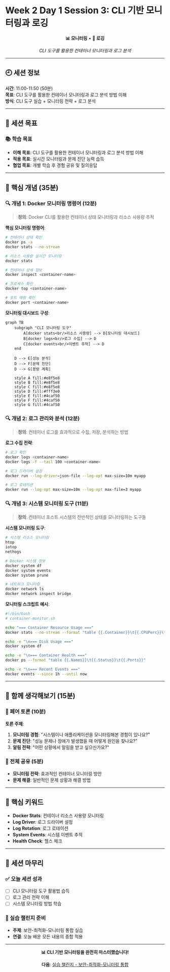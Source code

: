# Week 2 Day 1 Session 3: CLI 기반 모니터링과 로깅

<div align="center">

**📊 모니터링** • **📝 로깅**

*CLI 도구를 활용한 컨테이너 모니터링과 로그 분석*

</div>

---

## 🕘 세션 정보

**시간**: 11:00-11:50 (50분)  
**목표**: CLI 도구를 활용한 컨테이너 모니터링과 로그 분석 방법 이해  
**방식**: CLI 도구 실습 + 모니터링 전략 + 로그 분석

---

## 🎯 세션 목표

### 📚 학습 목표
- **이해 목표**: CLI 도구를 활용한 컨테이너 모니터링과 로그 분석 방법 이해
- **적용 목표**: 실시간 모니터링과 문제 진단 능력 습득
- **협업 목표**: 개별 학습 후 경험 공유 및 질의응답

---

## 📖 핵심 개념 (35분)

### 🔍 개념 1: Docker 모니터링 명령어 (12분)

> **정의**: Docker CLI를 활용한 컨테이너 상태 모니터링과 리소스 사용량 추적

**핵심 모니터링 명령어**:
```bash
# 컨테이너 상태 확인
docker ps -a
docker stats --no-stream

# 리소스 사용량 실시간 모니터링
docker stats

# 컨테이너 상세 정보
docker inspect <container-name>

# 프로세스 확인
docker top <container-name>

# 포트 매핑 확인
docker port <container-name>
```

**모니터링 대시보드 구성**:
```mermaid
graph TB
    subgraph "CLI 모니터링 도구"
        A[docker stats<br/>리소스 사용량] --> D[모니터링 대시보드]
        B[docker logs<br/>로그 수집] --> D
        C[docker events<br/>이벤트 추적] --> D
    end
    
    D --> E[성능 분석]
    D --> F[문제 진단]
    D --> G[용량 계획]
    
    style A fill:#e8f5e8
    style B fill:#e8f5e8
    style C fill:#e8f5e8
    style D fill:#fff3e0
    style E fill:#4caf50
    style F fill:#4caf50
    style G fill:#4caf50
```

### 🔍 개념 2: 로그 관리와 분석 (12분)

> **정의**: 컨테이너 로그를 효과적으로 수집, 저장, 분석하는 방법

**로그 수집 전략**:
```bash
# 로그 확인
docker logs <container-name>
docker logs -f --tail 100 <container-name>

# 로그 드라이버 설정
docker run --log-driver=json-file --log-opt max-size=10m myapp

# 로그 로테이션
docker run --log-opt max-size=10m --log-opt max-file=3 myapp
```

### 🔍 개념 3: 시스템 모니터링 도구 (11분)

> **정의**: 컨테이너 호스트 시스템의 전반적인 상태를 모니터링하는 도구들

**시스템 모니터링 도구**:
```bash
# 시스템 리소스 모니터링
htop
iotop
nethogs

# Docker 시스템 정보
docker system df
docker system events
docker system prune

# 네트워크 모니터링
docker network ls
docker network inspect bridge
```

**모니터링 스크립트 예시**:
```bash
#!/bin/bash
# container-monitor.sh

echo "=== Container Resource Usage ==="
docker stats --no-stream --format "table {{.Container}}\t{{.CPUPerc}}\t{{.MemUsage}}\t{{.NetIO}}"

echo -e "\n=== Disk Usage ==="
docker system df

echo -e "\n=== Container Health ==="
docker ps --format "table {{.Names}}\t{{.Status}}\t{{.Ports}}"

echo -e "\n=== Recent Events ==="
docker events --since 1h --until now
```

---

## 💭 함께 생각해보기 (15분)

### 🤝 페어 토론 (10분)

**토론 주제**:
1. **모니터링 경험**: "시스템이나 애플리케이션을 모니터링해본 경험이 있나요?"
2. **문제 진단**: "성능 문제나 장애가 발생했을 때 어떻게 원인을 찾나요?"
3. **알림 전략**: "어떤 상황에서 알림을 받고 싶으신가요?"

### 🎯 전체 공유 (5분)

- **모니터링 전략**: 효과적인 컨테이너 모니터링 방안
- **문제 해결**: 일반적인 문제 상황과 해결 방법

---

## 🔑 핵심 키워드

- **Docker Stats**: 컨테이너 리소스 사용량 모니터링
- **Log Driver**: 로그 드라이버 설정
- **Log Rotation**: 로그 로테이션
- **System Events**: 시스템 이벤트 추적
- **Health Check**: 헬스 체크

---

## 📝 세션 마무리

### ✅ 오늘 세션 성과
- [ ] CLI 모니터링 도구 활용법 습득
- [ ] 로그 관리 전략 이해
- [ ] 시스템 모니터링 방법 학습

### 🎯 실습 챌린지 준비
- **주제**: 보안-최적화-모니터링 통합 실습
- **연결**: 오늘 배운 모든 내용의 종합 적용

---

<div align="center">

**📊 CLI 기반 모니터링을 완전히 마스터했습니다!**

**다음**: [실습 챌린지 - 보안-최적화-모니터링 통합](../README.md#실습-챌린지)

</div>